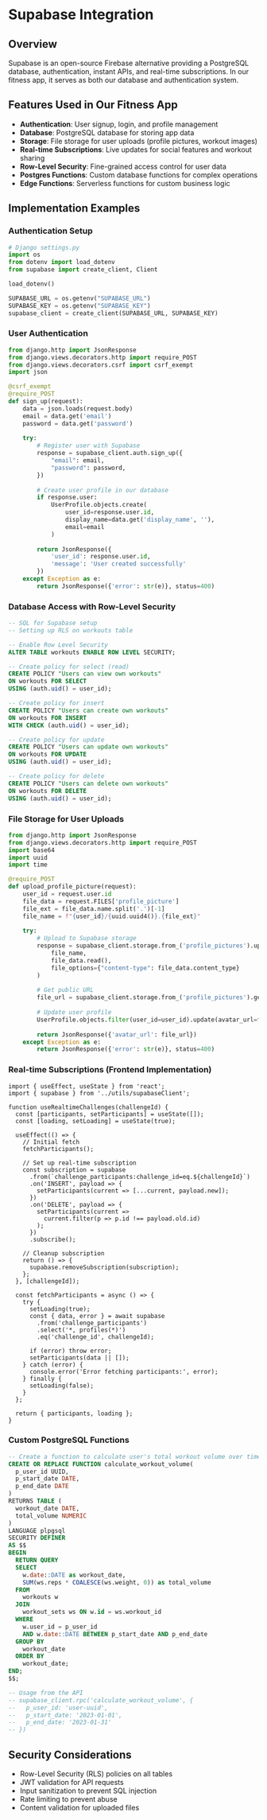 # Supabase Integration

## Overview
Supabase is an open-source Firebase alternative providing a PostgreSQL database, authentication, instant APIs, and real-time subscriptions. In our fitness app, it serves as both our database and authentication system.

## Features Used in Our Fitness App

- **Authentication**: User signup, login, and profile management
- **Database**: PostgreSQL database for storing app data
- **Storage**: File storage for user uploads (profile pictures, workout images)
- **Real-time Subscriptions**: Live updates for social features and workout sharing
- **Row-Level Security**: Fine-grained access control for user data
- **Postgres Functions**: Custom database functions for complex operations
- **Edge Functions**: Serverless functions for custom business logic

## Implementation Examples

### Authentication Setup
```python
# Django settings.py
import os
from dotenv import load_dotenv
from supabase import create_client, Client

load_dotenv()

SUPABASE_URL = os.getenv("SUPABASE_URL")
SUPABASE_KEY = os.getenv("SUPABASE_KEY")
supabase_client = create_client(SUPABASE_URL, SUPABASE_KEY)
```

### User Authentication
```python
from django.http import JsonResponse
from django.views.decorators.http import require_POST
from django.views.decorators.csrf import csrf_exempt
import json

@csrf_exempt
@require_POST
def sign_up(request):
    data = json.loads(request.body)
    email = data.get('email')
    password = data.get('password')
    
    try:
        # Register user with Supabase
        response = supabase_client.auth.sign_up({
            "email": email,
            "password": password,
        })
        
        # Create user profile in our database
        if response.user:
            UserProfile.objects.create(
                user_id=response.user.id,
                display_name=data.get('display_name', ''),
                email=email
            )
        
        return JsonResponse({
            'user_id': response.user.id,
            'message': 'User created successfully'
        })
    except Exception as e:
        return JsonResponse({'error': str(e)}, status=400)
```

### Database Access with Row-Level Security
```sql
-- SQL for Supabase setup
-- Setting up RLS on workouts table

-- Enable Row Level Security
ALTER TABLE workouts ENABLE ROW LEVEL SECURITY;

-- Create policy for select (read)
CREATE POLICY "Users can view own workouts" 
ON workouts FOR SELECT 
USING (auth.uid() = user_id);

-- Create policy for insert
CREATE POLICY "Users can create own workouts" 
ON workouts FOR INSERT 
WITH CHECK (auth.uid() = user_id);

-- Create policy for update
CREATE POLICY "Users can update own workouts" 
ON workouts FOR UPDATE
USING (auth.uid() = user_id);

-- Create policy for delete
CREATE POLICY "Users can delete own workouts" 
ON workouts FOR DELETE
USING (auth.uid() = user_id);
```

### File Storage for User Uploads
```python
from django.http import JsonResponse
from django.views.decorators.http import require_POST
import base64
import uuid
import time

@require_POST
def upload_profile_picture(request):
    user_id = request.user.id
    file_data = request.FILES['profile_picture']
    file_ext = file_data.name.split('.')[-1]
    file_name = f"{user_id}/{uuid.uuid4()}.{file_ext}"
    
    try:
        # Upload to Supabase storage
        response = supabase_client.storage.from_('profile_pictures').upload(
            file_name,
            file_data.read(),
            file_options={"content-type": file_data.content_type}
        )
        
        # Get public URL
        file_url = supabase_client.storage.from_('profile_pictures').get_public_url(file_name)
        
        # Update user profile
        UserProfile.objects.filter(user_id=user_id).update(avatar_url=file_url)
        
        return JsonResponse({'avatar_url': file_url})
    except Exception as e:
        return JsonResponse({'error': str(e)}, status=400)
```

### Real-time Subscriptions (Frontend Implementation)
```tsx
import { useEffect, useState } from 'react';
import { supabase } from '../utils/supabaseClient';

function useRealtimeChallenges(challengeId) {
  const [participants, setParticipants] = useState([]);
  const [loading, setLoading] = useState(true);
  
  useEffect(() => {
    // Initial fetch
    fetchParticipants();
    
    // Set up real-time subscription
    const subscription = supabase
      .from(`challenge_participants:challenge_id=eq.${challengeId}`)
      .on('INSERT', payload => {
        setParticipants(current => [...current, payload.new]);
      })
      .on('DELETE', payload => {
        setParticipants(current => 
          current.filter(p => p.id !== payload.old.id)
        );
      })
      .subscribe();
    
    // Cleanup subscription
    return () => {
      supabase.removeSubscription(subscription);
    };
  }, [challengeId]);
  
  const fetchParticipants = async () => {
    try {
      setLoading(true);
      const { data, error } = await supabase
        .from('challenge_participants')
        .select('*, profiles(*)')
        .eq('challenge_id', challengeId);
        
      if (error) throw error;
      setParticipants(data || []);
    } catch (error) {
      console.error('Error fetching participants:', error);
    } finally {
      setLoading(false);
    }
  };
  
  return { participants, loading };
}
```

### Custom PostgreSQL Functions
```sql
-- Create a function to calculate user's total workout volume over time
CREATE OR REPLACE FUNCTION calculate_workout_volume(
  p_user_id UUID,
  p_start_date DATE,
  p_end_date DATE
)
RETURNS TABLE (
  workout_date DATE,
  total_volume NUMERIC
) 
LANGUAGE plpgsql
SECURITY DEFINER
AS $$
BEGIN
  RETURN QUERY
  SELECT 
    w.date::DATE as workout_date,
    SUM(ws.reps * COALESCE(ws.weight, 0)) as total_volume
  FROM 
    workouts w
  JOIN 
    workout_sets ws ON w.id = ws.workout_id
  WHERE 
    w.user_id = p_user_id
    AND w.date::DATE BETWEEN p_start_date AND p_end_date
  GROUP BY 
    workout_date
  ORDER BY 
    workout_date;
END;
$$;

-- Usage from the API
-- supabase_client.rpc('calculate_workout_volume', { 
--   p_user_id: 'user-uuid', 
--   p_start_date: '2023-01-01', 
--   p_end_date: '2023-01-31' 
-- })
```

## Security Considerations
- Row-Level Security (RLS) policies on all tables
- JWT validation for API requests
- Input sanitization to prevent SQL injection
- Rate limiting to prevent abuse
- Content validation for uploaded files